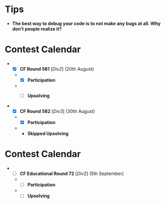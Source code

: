 # Tips
* **The best way to debug your code is to not make any bugs at all. Why don't people realize it?**

# Contest Calendar
* - [x] **CF Round 581** [_Div2_] (20th August) 
  * - [x] **Participation**
  * - [ ] **Upsolving**


* - [x] **CF Round 582** [_Div3_] (30th August) 
  * - [x] **Participation**
  * - **Skipped Upsolving**


# Contest Calendar
* - [ ] **CF Educational Round 72** [_Div2_] (5th September) 
  * - [ ] **Participation**
  * - [ ] **Upsolving**
